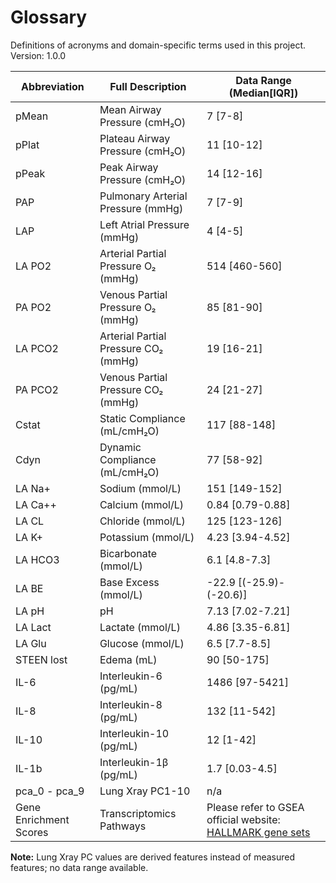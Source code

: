 # Glossary

Definitions of acronyms and domain-specific terms used in this project.   
Version: 1.0.0

| Abbreviation     | Full Description                            | Data Range (Median[IQR])|
|------------------|----------------------------------------------|------------------|
| pMean            | Mean Airway Pressure (cmH₂O)                 | 7 [7-8]          |
| pPlat            | Plateau Airway Pressure (cmH₂O)              | 11 [10-12]       |
| pPeak            | Peak Airway Pressure (cmH₂O)                 | 14 [12-16]       |
| PAP              | Pulmonary Arterial Pressure (mmHg)          | 7 [7-9]           |
| LAP              | Left Atrial Pressure (mmHg)                 | 4 [4-5]           |
| LA PO2           | Arterial Partial Pressure O₂ (mmHg)         | 514 [460-560]     |
| PA PO2           | Venous Partial Pressure O₂ (mmHg)           | 85 [81-90]        |
| LA PCO2          | Arterial Partial Pressure CO₂ (mmHg)        | 19 [16-21]        |
| PA PCO2          | Venous Partial Pressure CO₂ (mmHg)          | 24 [21-27]        |
| Cstat            | Static Compliance (mL/cmH₂O)                 | 117 [88-148]     |
| Cdyn             | Dynamic Compliance (mL/cmH₂O)                | 77 [58-92]       |
| LA Na+           | Sodium (mmol/L)                              | 151 [149-152]    |
| LA Ca++          | Calcium (mmol/L)                             | 0.84 [0.79-0.88] |
| LA CL            | Chloride (mmol/L)                            | 125 [123-126]    |
| LA K+            | Potassium (mmol/L)                           | 4.23 [3.94-4.52] |
| LA HCO3          | Bicarbonate (mmol/L)                         | 6.1 [4.8-7.3]    |
| LA BE            | Base Excess (mmol/L)                         | -22.9 [(-25.9)-(-20.6)]|
| LA pH            | pH                                           | 7.13 [7.02-7.21] |
| LA Lact          | Lactate (mmol/L)                             | 4.86 [3.35-6.81] |
| LA Glu           | Glucose (mmol/L)                             | 6.5 [7.7-8.5]    |
| STEEN lost       | Edema (mL)                                   | 90 [50-175]      |
| IL-6             | Interleukin-6 (pg/mL)                        | 1486 [97-5421]   |
| IL-8             | Interleukin-8 (pg/mL)                        | 132 [11-542]     |
| IL-10            | Interleukin-10 (pg/mL)                       | 12 [1-42]        |
| IL-1b            | Interleukin-1β (pg/mL)                       | 1.7 [0.03-4.5]   |
| pca_0 - pca_9    | Lung Xray PC1-10                             | n/a              |
| Gene Enrichment Scores | Transcriptomics Pathways               | Please refer to GSEA official website: [HALLMARK gene sets](https://www.gsea-msigdb.org/gsea/msigdb/collections.jsp)|


**Note:** Lung Xray PC values are derived features instead of measured features; no data range available. 
